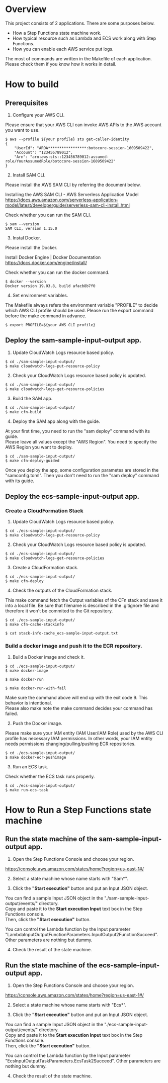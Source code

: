 # Overview
This project consists of 2 applications. There are some purposes below.

- How a Step Functions state machine work.
- How typical resource such as Lambda and ECS work along with Step Functions.
- How you can enable each AWS service put logs.

The most of commands are written in the Makefile of each application. Please check them if you know how it works in detail.

# How to build
## Prerequisites

1. Configure your AWS CLI.

Please ensure that your AWS CLI can invoke AWS APIs to the AWS account you want to use.  

```
$ aws --profile ${your profile} sts get-caller-identity
{
    "UserId": "AROA*****************:botocore-session-1609509422",
    "Account": "123456789012",
    "Arn": "arn:aws:sts::123456789012:assumed-role/YourAssumedRole/botocore-session-1609509422"
}
```

2. Install SAM CLI.

Please install the AWS SAM CLI by referring the document below.  

Installing the AWS SAM CLI - AWS Serverless Application Model  
https://docs.aws.amazon.com/serverless-application-model/latest/developerguide/serverless-sam-cli-install.html

Check whether you can run the SAM CLI.  

```
$ sam --version
SAM CLI, version 1.15.0
```

3. Instal Docker.

Please install the Docker.

Install Docker Engine | Docker Documentation  
https://docs.docker.com/engine/install/

Check whether you can run the docker command.  

```
$ docker --version
Docker version 19.03.8, build afacb8b7f0
```

4. Set environment variables.

The Makefile always refers the environment variable "PROFILE" to decide which AWS CLI profile should be used.
Please run the export command before the make command in advance.

```
$ export PROFILE=${your AWS CLI profile}
```


## Deploy the sam-sample-input-output app.

1. Update CloudWatch Logs resource based policy.

```
$ cd ./sam-sample-input-output/
$ make cloudwatch-logs-put-resource-policy
```

2. Check your CloudWatch Logs resource based policy is updated.  

```
$ cd ./sam-sample-input-output/
$ make cloudwatch-logs-get-resource-policies
```

3. Build the SAM app.

```
$ cd ./sam-sample-input-output/
$ make cfn-build
```

4. Deploy the SAM app along with the guide.

At your first time, you need to run the "sam deploy" command with its guide.  
Please leave all values except the "AWS Region". You need to specify the AWS Region you want to deploy.

```
$ cd ./sam-sample-input-output/
$ make cfn-deploy-guided
```

Once you deploy the app, some configuration parametes are stored in the "samconfig.toml". Then you don't need to run the "sam deploy" command with its guide.


## Deploy the ecs-sample-input-output app.
### Create a CloudFormation Stack
1. Update CloudWatch Logs resource based policy.

```
$ cd ./ecs-sample-input-output/
$ make cloudwatch-logs-put-resource-policy
```

2. Check your CloudWatch Logs resource based policy is updated.  

```
$ cd ./ecs-sample-input-output/
$ make cloudwatch-logs-get-resource-policies
```

3. Create a CloudFormation stack.

```
$ cd ./ecs-sample-input-output/
$ make cfn-deploy
```

4. Check the outputs of the CloudFormation stack.

This make command fetch the Output variables of the CFn stack and save it into a local file.
Be sure that filename is described in the .gitignore file and therefore it won't be commited to the Git repository.

```
$ cd ./ecs-sample-input-output/
$ make cfn-cache-stackinfo

$ cat stack-info-cache_ecs-sample-input-output.txt
```

### Build a docker image and push it to the ECR repository.
1. Build a Docker image and check it.

```
$ cd ./ecs-sample-input-output/
$ make docker-image
```

```
$ make docker-run
```

```
$ make docker-run-with-fail
```

Make sure the command above will end up with the exit code 9. This behavior is intentional.  
Please also make note the make command decides your command has failed.  

2. Push the Docker image.

Please make sure your IAM entity (IAM User/IAM Role) used by the AWS CLI profile has necessary IAM permissions.
In other words, your IAM entity needs permissions changing/pulling/pushing ECR repositories.

```
$ cd ./ecs-sample-input-output/
$ make docker-ecr-pushimage
```

3. Run an ECS task.

Check whether the ECS task runs properly.

```
$ cd ./ecs-sample-input-output/
$ make run-ecs-task
```

# How to Run a Step Functions state machine
## Run the state machine of the sam-sample-input-output app.

1. Open the Step Functions Console and choose your region.

https://console.aws.amazon.com/states/home?region=us-east-1#/

2. Select a state machine whose name starts with "Sam*".

3. Click the **"Start execution"** button and put an Input JSON object.

You can find a sample Input JSON object in the "./sam-sample-input-output/events/" directory.  
Copy and paste it to the **Start execution Input** text box in the Step Functions console.  
Then, click the **"Start execution"** button.  

You can control the Lambda function by the Input parameter "LambdaInputOutputFunctionParameters.InputOutput2FunctionSucceed".
Other parameters are nothing but dummy.

4. Check the result of the state machine.


## Run the state machine of the ecs-sample-input-output app.

1. Open the Step Functions Console and choose your region.

https://console.aws.amazon.com/states/home?region=us-east-1#/

2. Select a state machine whose name starts with "Ecs*".

3. Click the **"Start execution"** button and put an Input JSON object.

You can find a sample Input JSON object in the "./ecs-sample-input-output/events/" directory.  
Copy and paste it to the **Start execution Input** text box in the Step Functions console.  
Then, click the **"Start execution"** button.  

You can control the Lambda function by the Input parameter "EcsInputOutputTaskParameters.EcsTask2Succeed".
Other parameters are nothing but dummy.

4. Check the result of the state machine.


